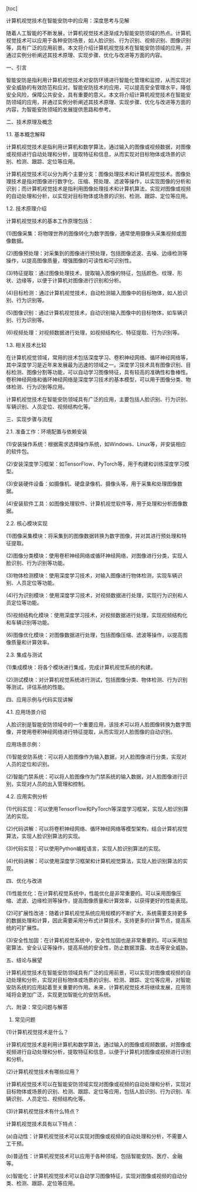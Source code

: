 
[toc]                    
                
                
计算机视觉技术在智能安防中的应用：深度思考与见解

随着人工智能的不断发展，计算机视觉技术逐渐成为智能安防领域的热点。计算机视觉技术可以应用于各种安防场景，如人脸识别、行为识别、视频识别、图像识别等，具有广泛的应用前景。本文将介绍计算机视觉技术在智能安防领域的应用，并通过实例分析阐述其技术原理、实现步骤、优化与改进等方面的内容。

一、引言

智能安防是指利用计算机视觉技术对安防环境进行智能化管理和监控，从而实现对安全威胁的有效防范和应对。智能安防技术的应用，可以提高安全管理水平，降低安全风险，保障公共安全，具有重要的意义。本文将介绍计算机视觉技术在智能安防领域的应用，并通过实例分析阐述其技术原理、实现步骤、优化与改进等方面的内容，为智能安防领域的发展提供思路和参考。

二、技术原理及概念

1.1. 基本概念解释

计算机视觉技术是指利用计算机和数学算法，通过输入的图像或视频数据，对图像或视频进行自动处理和分析，提取特征和信息，从而实现对目标物体或场景的识别、检测、跟踪、定位等应用。

计算机视觉技术可以分为两个主要分支：图像处理技术和计算机视觉技术。图像处理技术是指对图像进行数字化、压缩、预处理、滤波等操作，以实现图像的分析和识别；而计算机视觉技术是指利用图像处理技术和计算机算法，实现对图像或视频的自动处理和分析，以实现对目标物体或场景的识别、检测、跟踪、定位等应用。

1.2. 技术原理介绍

计算机视觉技术的基本工作原理包括：

(1)图像采集：将物理世界的图像转化为数字图像，通常使用摄像头采集视频或图像数据。

(2)图像预处理：对采集到的图像进行预处理，包括图像滤波、去噪、边缘检测等操作，以提高图像质量，增强图像的可读性和可识别性。

(3)特征提取：通过图像处理技术，提取输入图像的特征，包括颜色、纹理、形状、边缘等，以便于计算机对图像进行识别和分析。

(4)目标检测：通过计算机视觉技术，自动检测输入图像中的目标物体，如人脸识别、行为识别等。

(5)图像识别：通过计算机视觉技术，自动识别输入图像中的目标物体，如车辆识别、行为识别等。

(6)视频处理：对视频数据进行处理，如视频结构化、特征提取、行为识别等。

1.3. 相关技术比较

在计算机视觉领域，常用的技术包括深度学习、卷积神经网络、循环神经网络等，其中深度学习是近年来发展最为迅速的领域之一。深度学习技术具有图像识别、目标检测、图像分割等功能，可以自动学习图像特征，具有较高的准确性和鲁棒性。卷积神经网络和循环神经网络是深度学习技术的基本模型，可以用于图像分类、物体检测、行为识别等应用。

计算机视觉技术在智能安防领域具有广泛的应用，主要包括人脸识别、行为识别、车辆识别、人员定位、视频结构化等。

三、实现步骤与流程

2.1. 准备工作：环境配置与依赖安装

(1)安装操作系统：根据需求选择操作系统，如Windows、Linux等，并安装相应的软件包。

(2)安装深度学习框架：如TensorFlow、PyTorch等，用于构建和训练深度学习模型。

(3)安装硬件设备：如摄像机、硬盘录像机、摄像头等，用于采集和处理图像数据。

(4)安装软件工具：如图像处理软件、计算机视觉软件等，用于处理和分析图像数据。

2.2. 核心模块实现

(1)图像采集模块：将采集到的图像数据转换为数字图像，并对其进行预处理和特征提取。

(2)图像分类模块：使用卷积神经网络或循环神经网络，对图像进行分类，实现人脸识别、行为识别等功能。

(3)物体检测模块：使用深度学习技术，对输入图像进行物体检测，实现车辆识别、人员定位等功能。

(4)行为识别模块：使用深度学习技术，对视频数据进行处理，实现行为识别和人员定位等功能。

(5)视频结构化模块：使用深度学习技术，对视频数据进行处理，实现视频结构化和车辆识别等功能。

(6)图像优化模块：对图像数据进行处理，包括图像压缩、滤波等操作，以提高图像质量和计算效率。

2.3. 集成与测试

(1)集成模块：将各个模块进行集成，完成计算机视觉系统的构建。

(2)测试模块：对计算机视觉系统进行测试，包括图像分类、物体检测、行为识别等测试，评估系统的性能。

四、应用示例与代码实现讲解

4.1. 应用场景介绍

人脸识别是智能安防领域中的一个重要应用，该技术可以将人脸图像转换为数字图像，并使用卷积神经网络进行特征提取，从而实现对人脸图像的自动识别。

应用场景示例：

(1)智能安防系统：可以将人脸图像作为输入数据，对人脸图像进行分类，实现对人员的定位和识别。

(2)智能门禁系统：可以将人脸图像作为门禁系统的输入数据，对人脸图像进行识别，实现对人员的出入管理和控制。

4.2. 应用实例分析

(1)代码实现：可以使用TensorFlow和PyTorch等深度学习框架，实现人脸识别算法的实现。

(2)代码讲解：可以将卷积神经网络、循环神经网络等模型架构，结合计算机视觉算法，实现人脸识别算法的实现。

(3)代码实现：可以使用Python编程语言，实现人脸识别算法的实现。

(4)代码讲解：可以使用深度学习框架和计算机视觉算法，实现人脸识别算法的实现。

四、优化与改进

(1)性能优化：在计算机视觉系统中，性能优化是非常重要的。可以采用图像压缩、滤波、边缘检测等操作，提高图像质量和计算效率，以获得更好的性能表现。

(2)可扩展性改进：随着计算机视觉系统应用规模的不断扩大，系统需要支持更多的数据处理和计算，因此需要采用分布式计算技术，支持更多的计算节点，提高系统的可扩展性。

(3)安全性加固：在计算机视觉系统中，安全性加固也是非常重要的。可以采用加密算法、安全认证等操作，提高系统的安全性，防止数据泄露、攻击等安全威胁。

五、结论与展望

计算机视觉技术在智能安防领域具有广泛的应用前景，可以实现对图像或视频的自动处理和分析，实现对目标物体或场景的识别、检测、跟踪、定位等应用，对智能安防系统的应用起着至关重要的作用。未来，计算机视觉技术将继续发展，应用领域将会更加广泛，实现更加智能化的安防系统。

六、附录：常见问题与解答

1. 常见问题

(1)计算机视觉技术是什么？

计算机视觉技术是利用计算机和数学算法，通过输入的图像或视频数据，对图像或视频进行自动处理和分析，提取特征和信息，以便于计算机对图像或视频进行识别和分析。

(2)计算机视觉技术有哪些应用？

计算机视觉技术可以在智能安防领域实现对图像或视频的自动处理和分析，实现对目标物体或场景的识别、检测、跟踪、定位等应用，包括人脸识别、行为识别、车辆识别、人员定位、视频结构化等。

(3)计算机视觉技术有什么特点？

计算机视觉技术具有以下特点：

(a)自动性：计算机视觉技术可以实现对图像或视频的自动处理和分析，不需要人工干预。

(b)普适性：计算机视觉技术可以应用于各种领域，包括智能安防、医疗、金融等。

(c)智能化：计算机视觉技术可以自动学习图像特征，实现对图像或视频的自动分类、检测、跟踪、定位等应用。

